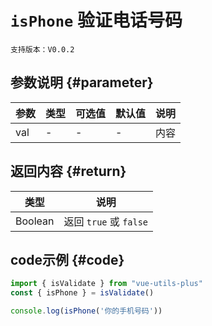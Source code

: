 # `isPhone` 验证电话号码

`支持版本：V0.0.2`


## 参数说明 {#parameter}

| 参数  | 类型  | 可选值 | 默认值 | 说明  |
|-----|-----|-----|-----|-----|
| val | -   | -   | -   | 内容  |


## 返回内容 {#return}

| 类型      | 说明                  |
|---------|---------------------|
| Boolean | 返回 `true` 或 `false` |


## code示例 {#code}

```javascript
import { isValidate } from "vue-utils-plus"
const { isPhone } = isValidate()

console.log(isPhone('你的手机号码'))
```
